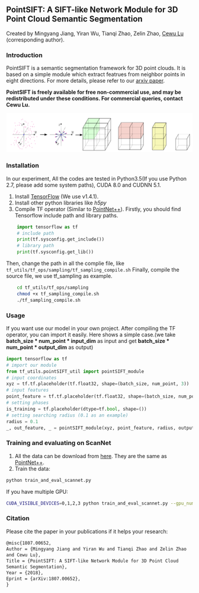 ## PointSIFT: A SIFT-like Network Module for 3D Point Cloud Semantic Segmentation

Created by Mingyang Jiang, Yiran Wu, Tianqi Zhao, Zelin Zhao, [Cewu Lu](http://mvig.sjtu.edu.cn/) (corresponding author).

### Introduction

PointSIFT is a semantic segmentation framework for 3D point clouds. It is based on a simple module which extract featrues from neighbor points in eight directions. For more details, please refer to our [arxiv paper](https://arxiv.org/abs/1807.00652).

**PointSIFT is freely available for free non-commercial use, and may be redistributed under these conditions. For commercial queries, contact Cewu Lu.**

![Fig1 not found!!](img/fig1.png)

### Installation

In our experiment, All the codes are tested in Python3.5(If you use Python 2.7, please add some system paths), CUDA 8.0 and CUDNN 5.1. 

1. Install [TensorFlow](https://www.tensorflow.org/install/) (We use v1.4.1).
2. Install other python libraries like *h5py* 
3. Compile TF operator (Similar to [PointNet++](https://github.com/charlesq34/pointnet2#compile-customized-tf-operators)).  Firstly, you should find Tensorflow include path and library paths.
``` python
    import tensorflow as tf
    # include path
    print(tf.sysconfig.get_include())
    # library path 
    print(tf.sysconfig.get_lib())
```
Then, change the path in all the complie file, like `tf_utils/tf_ops/sampling/tf_sampling_compile.sh`
Finally, compile the source file, we use tf_sampling as example.
``` bash
    cd tf_utils/tf_ops/sampling
    chmod +x tf_sampling_compile.sh
    ./tf_sampling_compile.sh
```

### Usage
If you want use our model in your own project. After compiling the TF operator, you can import it easily. Here shows a simple case.(we take **batch_size * num_point * input_dim** as input and get **batch_size * num_point * output_dim** as output)
``` python
import tensorflow as tf
# import our module
from tf_utils.pointSIFT_util import pointSIFT_module
# input coordinates
xyz = tf.tf.placeholder(tf.float32, shape=(batch_size, num_point, 3))
# input features
point_feature = tf.tf.placeholder(tf.float32, shape=(batch_size, num_point, input_dim)
# setting phases
is_training = tf.placeholder(dtype=tf.bool, shape=())
# setting searching radius (0.1 as an example)
radius = 0.1
_, out_feature, _ = pointSIFT_module(xyz, point_feature, radius, output_dim, is_training)
``` 


### Training and evaluating on ScanNet

1. All the data can be download from [here](https://shapenet.cs.stanford.edu/media/scannet_data_pointnet2.zip). They are the same as [PointNet++](https://github.com/charlesq34/pointnet2/tree/master/scannet).
2. Train the data:
``` bash
python train_and_eval_scannet.py
```
If you have multiple GPU:
``` bash
CUDA_VISIBLE_DEVICES=0,1,2,3 python train_and_eval_scannet.py --gpu_num=4
```

### Citation

Please cite the paper in your publications if it helps your research:
```
@misc{1807.00652,
Author = {Mingyang Jiang and Yiran Wu and Tianqi Zhao and Zelin Zhao and Cewu Lu},
Title = {PointSIFT: A SIFT-like Network Module for 3D Point Cloud Semantic Segmentation},
Year = {2018},
Eprint = {arXiv:1807.00652},
}
```

